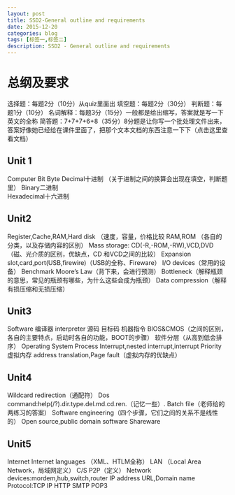 ```yaml
---
layout: post
title: SSD2-General outline and requirements
date: 2015-12-20
categories: blog
tags: [标签一,标签二]
description: SSD2 - General outline and requirements 
---
```


# 总纲及要求
选择题：每题2分（10分）从quiz里面出
填空题：每题2分（30分）
判断题：每题1分（10分）
名词解释：每题3分（15分）一般都是给出缩写，答案就是写一下英文的全称
简答题：7+7+7+6+8（35分）8分题是让你写一个批处理文件出来，答案好像她已经给在课件里面了，把那个文本文档的东西注意一下下（点击这里查看文档）

## Unit 1
Computer 
Bit 
Byte
Decimal十进制      （关于进制之间的换算会出现在填空，判断题里）
Binary二进制        
Hexadecimal十六进制 

## Unit2
Register,Cache,RAM,Hard disk （速度，容量，价格比较
RAM,ROM   （各自的分类，以及存储内容的区别）
Mass storage: CD(-R,-ROM,-RW),VCD,DVD（磁、光介质的区别，优缺点，CD 和VCD之间的比较）
Expansion slot,card,port(USB,firewire)（USB的全称、Fireware）
I/O devices（常用的设备）
Benchmark
Moore’s Law（背下来，会进行预测）
Bottleneck（解释瓶颈的意思，常见的瓶颈有哪些，为什么这些会成为瓶颈）
Data compression（解释有损压缩和无损压缩）


## Unit3
Software
编译器 interpreter 源码 目标码 机器指令
BIOS&CMOS（之间的区别，各自的主要特点，启动时各自的功能，BOOT的步骤）
软件分层（从高到低会排序）
Operating System
Process
Interrupt,nested interrupt,interrupt Priority
虚拟内存 address translation,Page fault（虚拟内存的优缺点）

## Unit4
Wildcard redirection（通配符）
Dos command:help(/?).dir.type.del.md.cd.ren.（记忆一些）.
Batch file（老师给的两练习的答案）
Software engineering（四个步骤，它们之间的关系不是线性的）
Open source,public domain software
Shareware

## Unit5
Internet
Internet languages    （XML、HTLM全称）
LAN  （Local Area Network，局域网定义）
C/S  P2P（定义）
Network devices:mordem,hub,switch,router
IP address
URL,Domain name
Protocol:TCP IP HTTP SMTP POP3

## 


## 


## 
## 
